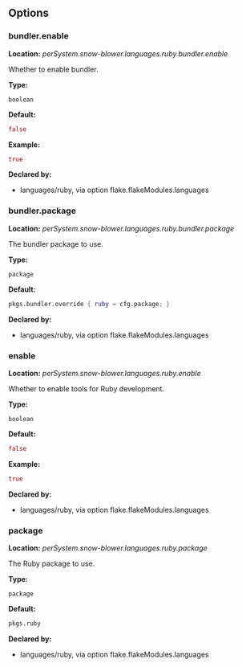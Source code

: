## Options

### bundler.enable
**Location:** *perSystem.snow-blower.languages.ruby.bundler.enable*

Whether to enable bundler.

**Type:**

`boolean`

**Default:**
```nix
false
```

**Example:**

```nix
true
```

**Declared by:**

- languages/ruby, via option flake.flakeModules.languages


### bundler.package
**Location:** *perSystem.snow-blower.languages.ruby.bundler.package*

The bundler package to use.

**Type:**

`package`

**Default:**
```nix
pkgs.bundler.override { ruby = cfg.package; }
```

**Declared by:**

- languages/ruby, via option flake.flakeModules.languages


### enable
**Location:** *perSystem.snow-blower.languages.ruby.enable*

Whether to enable tools for Ruby development.

**Type:**

`boolean`

**Default:**
```nix
false
```

**Example:**

```nix
true
```

**Declared by:**

- languages/ruby, via option flake.flakeModules.languages


### package
**Location:** *perSystem.snow-blower.languages.ruby.package*

The Ruby package to use.

**Type:**

`package`

**Default:**
```nix
pkgs.ruby
```

**Declared by:**

- languages/ruby, via option flake.flakeModules.languages


